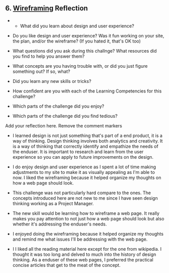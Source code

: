 ## 6. [Wireframing](6_wireframing/readme.md) Reflection

* * What did you learn about design and user experience? 
* Do you like design and user experience? Was it fun working on your site, the plan, and/or the wireframe? (If you hated it, that's OK too)

* What questions did you ask during this challnge? What resources did you find to help you answer them?  
* What concepts are you having trouble with, or did you just figure something out? If so, what?  
* Did you learn any new skills or tricks?
* How confident are you with each of the Learning Competencies for this challenge? 
* Which parts of the challenge did you enjoy?
* Which parts of the challenge did you find tedious?

 Add your reflection here. Remove the comment markers 

* I learned design is not just something that's part of a end product, it is a way of thinking.  Design thinking involves both analytics and creativity. It is a way of thinking that correctly identify and empathize the needs of the enduser. It is important to research and learn from the user experience so you can apply to future improvements on the design.  

* I do enjoy design and user experience as I spent a lot of time making adjustments to my site to make it as visually appealing as I'm able to now. I liked the wireframing because it helped organize my thoughts on how a web page should look.

* This challenge was not particularly hard compare to the ones. The concepts introduced here are not new to me since I have seen design thinking working as a Project Manager.  

* The new skill would be learning how to wireframe a web page.  It really makes you pay attention to not just how a web page should look but also whether it's addressing the enduser's needs. 

* I enjoyed doing the wireframing because it helped organize my thoughts and remind me what issues I'll be addressing with the web page.


* I I liked all the reading material here except for the one from wikipedia.  I thought it was too long and delved to much into the history of design thinking. As a enduser of these web pages, I preferred the practical concise articles that get to the meat of the concept.  